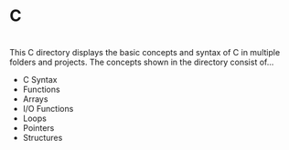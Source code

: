 # C
#
This C directory displays the basic concepts and syntax of C in multiple folders and projects. The concepts shown in the directory consist of...
* C Syntax
* Functions
* Arrays
* I/O Functions
* Loops
* Pointers
* Structures